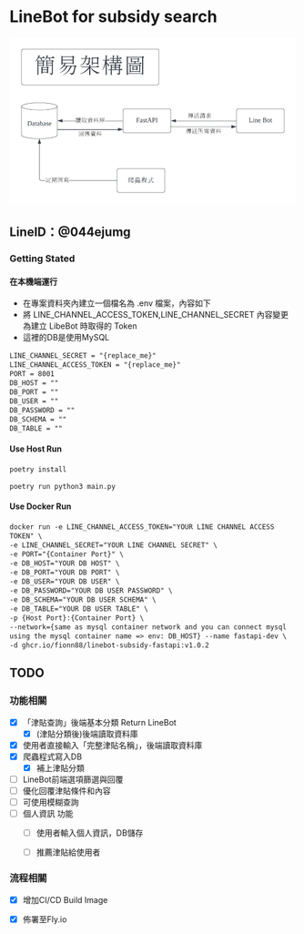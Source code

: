 # LineBot for subsidy search

![image](https://github.com/Fionn88/LineBot-Subsidy/blob/main/architecture.png)

## LineID：@044ejumg
 
### Getting Stated


#### 在本機端運行
- 在專案資料夾內建立一個檔名為 .env 檔案，內容如下
- 將 LINE_CHANNEL_ACCESS_TOKEN,LINE_CHANNEL_SECRET 內容變更為建立 LibeBot 時取得的 Token
- 這裡的DB是使用MySQL

```
LINE_CHANNEL_SECRET = "{replace_me}"
LINE_CHANNEL_ACCESS_TOKEN = "{replace_me}"
PORT = 8001
DB_HOST = ""
DB_PORT = ""
DB_USER = ""
DB_PASSWORD = ""
DB_SCHEMA = ""
DB_TABLE = ""
```
#### Use Host Run

```
poetry install
```

```
poetry run python3 main.py
```

#### Use Docker Run
```
docker run -e LINE_CHANNEL_ACCESS_TOKEN="YOUR LINE CHANNEL ACCESS TOKEN" \
-e LINE_CHANNEL_SECRET="YOUR LINE CHANNEL SECRET" \
-e PORT="{Container Port}" \
-e DB_HOST="YOUR DB HOST" \
-e DB_PORT="YOUR DB PORT" \
-e DB_USER="YOUR DB USER" \
-e DB_PASSWORD="YOUR DB USER PASSWORD" \
-e DB_SCHEMA="YOUR DB USER SCHEMA" \
-e DB_TABLE="YOUR DB USER TABLE" \
-p {Host Port}:{Container Port} \ 
--network={same as mysql container network and you can connect mysql using the mysql container name => env: DB_HOST} --name fastapi-dev \
-d ghcr.io/fionn88/linebot-subsidy-fastapi:v1.0.2
```

## TODO

### 功能相關
- [x] 「津貼查詢」後端基本分類 Return LineBot
  - [X] (津貼分類後)後端讀取資料庫
- [x] 使用者直接輸入「完整津貼名稱」，後端讀取資料庫
- [x] 爬蟲程式寫入DB
  - [X] 補上津貼分類
- [ ] LineBot前端選項篩選與回覆
- [ ] 優化回覆津貼條件和內容
- [ ] 可使用模糊查詢
- [ ] 個人資訊 功能
  - [ ] 使用者輸入個人資訊，DB儲存
  - [ ] 推薦津貼給使用者


### 流程相關
- [X] 增加CI/CD Build Image
- [X] 佈署至Fly.io

